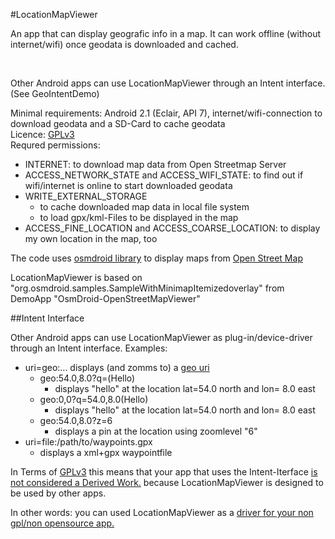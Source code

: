 #LocationMapViewer

An app that can display geografic info in a map. It can work offline (without internet/wifi)
once geodata is downloaded and cached.

<br/>

Other Android apps can use LocationMapViewer through an Intent interface.
(See GeoIntentDemo)<br/>

Minimal requirements: Android 2.1 (Eclair, API 7), internet/wifi-connection to download geodata and a SD-Card to cache geodata<br/>
Licence: [GPLv3](http://www.gnu.org/licenses/gpl-3.0)<br/>
Requred permissions:

* INTERNET: to download map data from Open Streetmap Server
* ACCESS_NETWORK_STATE and ACCESS_WIFI_STATE: to find out if wifi/internet is online to start downloaded geodata 
* WRITE_EXTERNAL_STORAGE
    * to cache downloaded map data in local file system
    * to load gpx/kml-Files to be displayed in the map
* ACCESS_FINE_LOCATION and ACCESS_COARSE_LOCATION: to display my own location in the map, too

The code uses [osmdroid library](https://github.com/osmdroid/osmdroid) to
display maps from [Open Street Map](http://www.openstreetmap.org)

LocationMapViewer is based on "org.osmdroid.samples.SampleWithMinimapItemizedoverlay"
from DemoApp "OsmDroid-OpenStreetMapViewer"

##Intent Interface

Other Android apps can use LocationMapViewer as plug-in/device-driver through an Intent interface.
Examples:

* uri=geo:...  displays (and zomms to) a [geo uri](http://tools.ietf.org/html/draft-mayrhofer-geo-uri-00)
    * geo:54.0,8.0?q=(Hello)
        * displays "hello" at the location lat=54.0 north and lon= 8.0 east
    * geo:0,0?q=54.0,8.0(Hello)
        * displays "hello" at the location lat=54.0 north and lon= 8.0 east
    * geo:54.0,8.0?z=6
        * displays a pin at the location using zoomlevel "6"
* uri=file:/path/to/waypoints.gpx
    * displays a xml+gpx waypointfile

In Terms of [GPLv3](http://www.gnu.org/licenses/gpl-3.0) this means that your app
that uses the Intent-Iterface [is not considered a Derived Work.](https://en.wikipedia.org/wiki/GPL_v3#Point_of_view:_linking_is_irrelevant)
because LocationMapViewer is designed to be used by other apps.

In other words: you can used LocationMapViewer as a [driver for your non gpl/non opensource app.](http://www.rosenlaw.com/lj19.htm)
 
